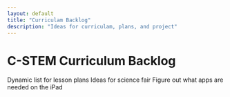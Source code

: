 ```yaml
---
layout: default
title: "Curriculam Backlog"
description: "Ideas for curriculam, plans, and project"
---
```

# C-STEM Curriculum Backlog

Dynamic list for lesson plans
Ideas for science fair
Figure out what apps are needed on the iPad
